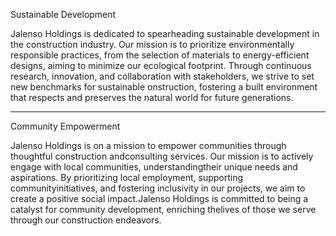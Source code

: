 Sustainable Development

Jalenso Holdings is dedicated to spearheading sustainable development in the construction industry. Our mission is to prioritize environmentally responsible practices, from the selection of materials to energy-efficient designs, aiming to minimize our ecological footprint. Through continuous research, innovation, and collaboration with stakeholders, we strive to set new benchmarks for sustainable onstruction, fostering a built environment that respects and preserves the natural world for future generations.

---

Community Empowerment

Jalenso Holdings is on a mission to empower communities through thoughtful construction andconsulting services. Our mission is to actively engage with local communities, understandingtheir unique needs and aspirations. By prioritizing local employment, supporting communityinitiatives, and fostering inclusivity in our projects, we aim to create a positive social impact.Jalenso Holdings is committed to being a catalyst for community development, enriching thelives of those we serve through our construction endeavors.
